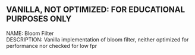 ## VANILLA, NOT OPTIMIZED: FOR EDUCATIONAL PURPOSES ONLY
NAME: Bloom Filter <br />
DESCRIPTION: Vanilla implementation of bloom filter, neither optimized for performance nor checked for low fpr
